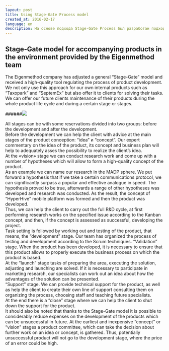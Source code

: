 ```yaml
---
layout: post
title: Using Stage-Gate Process model
created_at: 2016-02-17
language: en
description: На основе подхода Stage-Gate Process был разработан подход к разработке программных и программно-аппаратных комплексов любой сложности.
---
```


## Stage-Gate model for accompanying products in the environment provided by the Eigenmethod team

The Eigenmethod company has adjusted a general “Stage-Gate” model and received a high-quality tool regulating the process of product development. We not only use this approach for our own internal products such as “Taxopark” and “SeptemEx” but also offer it to clients for solving their tasks.  
We can offer our future clients maintenance of their products during the whole product life cycle and during a certain stage or stages.  

######![](http://eigenmethod.com/img/SG.png)

All stages can be with some reservations divided into two groups: before the development and after the development.  
Before the development we can help the client with advice at the main stages of the product conception: “idea” и “concept”. Our expert commentary on the idea of the product, its concept and business plan will help to adequately asses the possibility to realize the client’s idea.  
At the «vision» stage we can conduct research work and come up with a number of hypotheses which will allow to form a high-quality concept of the product.  
As an example we can name our research in the MADP sphere. We put forward a hypothesis that if we take a certain communications protocol, we can significantly surpass a popular and effective analogue in speed. The hypothesis proved to be true, afterwards a range of other hypotheses was developed and research was conducted. As the result, the concept of “HyperHive” mobile platform was formed and then the product was developed.  
Thus, we can help the client to carry out the full R&D cycle, at first performing research works on the specified issue according to the Kanban concept, and then, if the concept is assessed as successful, developing the project.  
Task setting is followed by working out and testing of the product, that means, the “development” stage. Our team has organized the process of testing and development according to the Scrum techniques. 
“Validation” stage. When the product has been developed, it is necessary to ensure that this product allows to properly execute the business process on which the product is based.  
At the “launch” stage tasks of preparing the area, executing the solution, adjusting and launching are solved. If it is necessary to participate in marketing research, our specialists can work out an idea about how the advantages of the solution can be presented.  
“Support” stage. We can provide technical support for the product, as well as help the client to create their own line of support consulting them on organizing the process, choosing staff and teaching future specialists.  
At the end there is a “close” stage where we can help the client to shut down the support for the product.  
It should also be noted that thanks to the Stage-Gate model it is possible to considerably reduce expenses on the development of the products which can be unsuccessful in future. At the earliest and inexpensive “concept” or “vision” stages a product committee, which can take the decision about further work on an idea or concept, is gathered. Thus, potentially unsuccessful product will not go to the development stage, where the price of an error could be high.  



